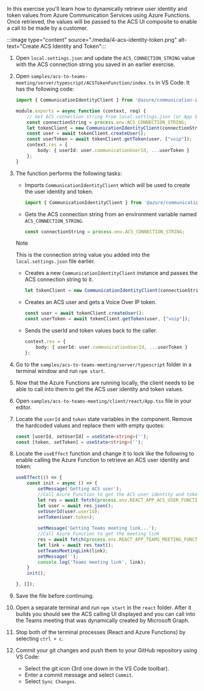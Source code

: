 <!-- markdownlint-disable MD041 -->

In this exercise you'll learn how to dynamically retrieve user identity and token values from Azure Communication Services using Azure Functions. Once retrieved, the values will be passed to the ACS UI composite to enable a call to be made by a customer.

:::image type="content" source="./media/4-acs-identity-token.png" alt-text="Create ACS Identity and Token":::

1. Open `local.settings.json` and update the `ACS_CONNECTION_STRING` value with the ACS connection string you saved in an earlier exercise.

1. Open `samples/acs-to-teams-meeting/server/typescript/ACSTokenFunction/index.ts` in VS Code. It has the following code:

    ```typescript
    import { CommunicationIdentityClient } from '@azure/communication-identity';

    module.exports = async function (context, req) {
        // Get ACS connection string from local.settings.json (or App Settings when in Azure)
        const connectionString = process.env.ACS_CONNECTION_STRING;
        let tokenClient = new CommunicationIdentityClient(connectionString);
        const user = await tokenClient.createUser();
        const userToken = await tokenClient.getToken(user, ["voip"]);
        context.res = {
            body: { userId: user.communicationUserId, ...userToken }
        };
    }
    ```

1. The function performs the following tasks:
    - Imports `CommunicationIdentityClient` which will be used to create the user identity and token.

        ```typescript
        import { CommunicationIdentityClient } from '@azure/communication-identity';
        ```

    - Gets the ACS connection string from an environment variable named `ACS_CONNECTION_STRING`.

        ```typescript
        const connectionString = process.env.ACS_CONNECTION_STRING;
        ```

    > [!NOTE]
    > This is the connection string value you added into the `local.settings.json` file earlier.

    - Creates a new `CommunicationIdentityClient` instance and passes the ACS connection string to it.

        ```typescript
        let tokenClient = new CommunicationIdentityClient(connectionString);
        ```

    - Creates an ACS user and gets a Voice Over IP token.

        ```typescript
        const user = await tokenClient.createUser();
        const userToken = await tokenClient.getToken(user, ["voip"]);
        ```

    - Sends the userId and token values back to the caller.

        ```typescript
        context.res = {
            body: { userId: user.communicationUserId, ...userToken }
        };
        ```

1. Go to the `samples/acs-to-teams-meeting/server/typescript` folder in a terminal window and run `npm start`.

1. Now that the Azure Functions are running locally, the client needs to be able to call into them to get the ACS user identity and token values.

1. Open `samples/acs-to-teams-meeting/client/react/App.tsx` file in your editor.

1. Locate the `userId` and `token` state variables in the component. Remove the hardcoded values and replace them with empty quotes:

    ```typescript
    const [userId, setUserId] = useState<string>('');
    const [token, setToken] = useState<string>('');
    ```

1. Locate the `useEffect` function and change it to look like the following to enable calling the Azure Function to retrieve an ACS user identity and token:

    ```typescript
    useEffect(() => {
        const init = async () => {
            setMessage('Getting ACS user');
            //Call Azure Function to get the ACS user identity and token
            let res = await fetch(process.env.REACT_APP_ACS_USER_FUNCTION as string);
            let user = await res.json();
            setUserId(user.userId);
            setToken(user.token);
            
            setMessage('Getting Teams meeting link...');
            //Call Azure Function to get the meeting link
            res = await fetch(process.env.REACT_APP_TEAMS_MEETING_FUNCTION as string);
            let link = await res.text();
            setTeamsMeetingLink(link);
            setMessage('');
            console.log('Teams meeting link', link);
        }
        init();

    }, []);
    ```

1. Save the file before continuing.

1. Open a separate terminal and run `npm start` in the `react` folder. After it builds you should see the ACS calling UI displayed and you can call into the Teams meeting that was dynamically created by Microsoft Graph.

1. Stop both of the terminal processes (React and Azure Functions) by selecting `ctrl + c`.

1. Commit your git changes and push them to your GitHub repository using VS Code:
    - Select the git icon (3rd one down in the VS Code toolbar).
    - Enter a commit message and select `Commit`.
    - Select `Sync Changes`.